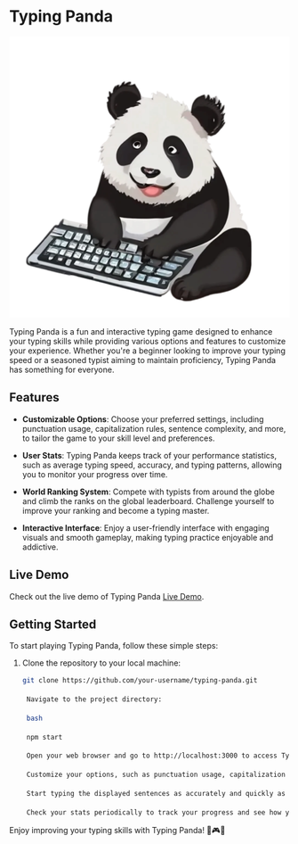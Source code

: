 # Typing Panda

![Typing Panda Logo](pandakeyboard.png)

Typing Panda is a fun and interactive typing game designed to enhance your typing skills while providing various options and features to customize your experience. Whether you're a beginner looking to improve your typing speed or a seasoned typist aiming to maintain proficiency, Typing Panda has something for everyone.

## Features

- **Customizable Options**: Choose your preferred settings, including punctuation usage, capitalization rules, sentence complexity, and more, to tailor the game to your skill level and preferences.

- **User Stats**: Typing Panda keeps track of your performance statistics, such as average typing speed, accuracy, and typing patterns, allowing you to monitor your progress over time.

- **World Ranking System**: Compete with typists from around the globe and climb the ranks on the global leaderboard. Challenge yourself to improve your ranking and become a typing master.

- **Interactive Interface**: Enjoy a user-friendly interface with engaging visuals and smooth gameplay, making typing practice enjoyable and addictive.

## Live Demo

Check out the live demo of Typing Panda [Live Demo](https://typingpanda.netlify.app/).

## Getting Started

To start playing Typing Panda, follow these simple steps:

1. Clone the repository to your local machine:

   ```bash
   git clone https://github.com/your-username/typing-panda.git

    Navigate to the project directory:

    bash

    npm start

    Open your web browser and go to http://localhost:3000 to access Typing Panda.

    Customize your options, such as punctuation usage, capitalization rules, and sentence length, according to your preferences.

    Start typing the displayed sentences as accurately and quickly as possible to earn points and improve your typing skills.

    Check your stats periodically to track your progress and see how you stack up against other players worldwide.

Enjoy improving your typing skills with Typing Panda! 🐼🎮🚀
